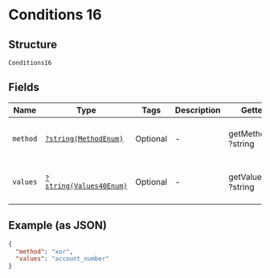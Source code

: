 
# Conditions 16

## Structure

`Conditions16`

## Fields

| Name | Type | Tags | Description | Getter | Setter |
|  --- | --- | --- | --- | --- | --- |
| `method` | [`?string(MethodEnum)`](../../doc/models/method-enum.md) | Optional | - | getMethod(): ?string | setMethod(?string method): void |
| `values` | [`?string(Values40Enum)`](../../doc/models/values-40-enum.md) | Optional | - | getValues(): ?string | setValues(?string values): void |

## Example (as JSON)

```json
{
  "method": "xor",
  "values": "account_number"
}
```

